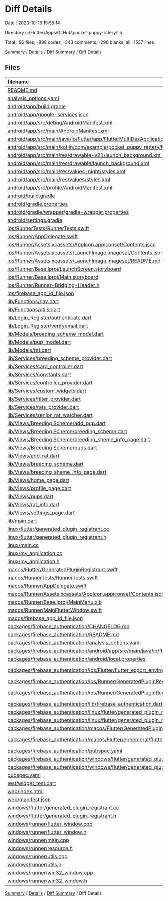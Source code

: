 # Diff Details

Date : 2023-10-18 15:55:14

Directory c:\\Flutter\\Apps\\GitHub\\pocket-puppy-ratery\\lib

Total : 96 files,  -898 codes, -343 comments, -296 blanks, all -1537 lines

[Summary](results.md) / [Details](details.md) / [Diff Summary](diff.md) / Diff Details

## Files
| filename | language | code | comment | blank | total |
| :--- | :--- | ---: | ---: | ---: | ---: |
| [README.md](/README.md) | Markdown | -10 | 0 | -7 | -17 |
| [analysis_options.yaml](/analysis_options.yaml) | YAML | -3 | -23 | -4 | -30 |
| [android/app/build.gradle](/android/app/build.gradle) | Gradle | -55 | -5 | -13 | -73 |
| [android/app/google-services.json](/android/app/google-services.json) | JSON | -39 | 0 | 0 | -39 |
| [android/app/src/debug/AndroidManifest.xml](/android/app/src/debug/AndroidManifest.xml) | XML | -3 | -4 | -1 | -8 |
| [android/app/src/main/AndroidManifest.xml](/android/app/src/main/AndroidManifest.xml) | XML | -27 | -6 | -1 | -34 |
| [android/app/src/main/java/io/flutter/app/FlutterMultiDexApplication.java](/android/app/src/main/java/io/flutter/app/FlutterMultiDexApplication.java) | Java | -13 | -9 | -4 | -26 |
| [android/app/src/main/kotlin/com/example/pocket_puppy_rattery/MainActivity.kt](/android/app/src/main/kotlin/com/example/pocket_puppy_rattery/MainActivity.kt) | Kotlin | -4 | 0 | -3 | -7 |
| [android/app/src/main/res/drawable-v21/launch_background.xml](/android/app/src/main/res/drawable-v21/launch_background.xml) | XML | -4 | -7 | -2 | -13 |
| [android/app/src/main/res/drawable/launch_background.xml](/android/app/src/main/res/drawable/launch_background.xml) | XML | -4 | -7 | -2 | -13 |
| [android/app/src/main/res/values-night/styles.xml](/android/app/src/main/res/values-night/styles.xml) | XML | -9 | -9 | -1 | -19 |
| [android/app/src/main/res/values/styles.xml](/android/app/src/main/res/values/styles.xml) | XML | -9 | -9 | -1 | -19 |
| [android/app/src/profile/AndroidManifest.xml](/android/app/src/profile/AndroidManifest.xml) | XML | -3 | -4 | -1 | -8 |
| [android/build.gradle](/android/build.gradle) | Gradle | -27 | 0 | -5 | -32 |
| [android/gradle.properties](/android/gradle.properties) | Properties | -3 | 0 | -1 | -4 |
| [android/gradle/wrapper/gradle-wrapper.properties](/android/gradle/wrapper/gradle-wrapper.properties) | Properties | -5 | 0 | -1 | -6 |
| [android/settings.gradle](/android/settings.gradle) | Gradle | -8 | 0 | -4 | -12 |
| [ios/RunnerTests/RunnerTests.swift](/ios/RunnerTests/RunnerTests.swift) | Swift | -7 | -2 | -4 | -13 |
| [ios/Runner/AppDelegate.swift](/ios/Runner/AppDelegate.swift) | Swift | -12 | 0 | -2 | -14 |
| [ios/Runner/Assets.xcassets/AppIcon.appiconset/Contents.json](/ios/Runner/Assets.xcassets/AppIcon.appiconset/Contents.json) | JSON | -122 | 0 | -1 | -123 |
| [ios/Runner/Assets.xcassets/LaunchImage.imageset/Contents.json](/ios/Runner/Assets.xcassets/LaunchImage.imageset/Contents.json) | JSON | -23 | 0 | -1 | -24 |
| [ios/Runner/Assets.xcassets/LaunchImage.imageset/README.md](/ios/Runner/Assets.xcassets/LaunchImage.imageset/README.md) | Markdown | -3 | 0 | -2 | -5 |
| [ios/Runner/Base.lproj/LaunchScreen.storyboard](/ios/Runner/Base.lproj/LaunchScreen.storyboard) | XML | -36 | -1 | -1 | -38 |
| [ios/Runner/Base.lproj/Main.storyboard](/ios/Runner/Base.lproj/Main.storyboard) | XML | -25 | -1 | -1 | -27 |
| [ios/Runner/Runner-Bridging-Header.h](/ios/Runner/Runner-Bridging-Header.h) | C++ | -1 | 0 | -1 | -2 |
| [ios/firebase_app_id_file.json](/ios/firebase_app_id_file.json) | JSON | -7 | 0 | 0 | -7 |
| [lib/Functions/nav.dart](/lib/Functions/nav.dart) | Dart | 1 | 0 | 1 | 2 |
| [lib/Functions/utils.dart](/lib/Functions/utils.dart) | Dart | 12 | 1 | 3 | 16 |
| [lib/Login_Register/authenticate.dart](/lib/Login_Register/authenticate.dart) | Dart | -12 | 0 | 0 | -12 |
| [lib/Login_Register/verifyemail.dart](/lib/Login_Register/verifyemail.dart) | Dart | -1 | 0 | 0 | -1 |
| [lib/Models/breeding_scheme_model.dart](/lib/Models/breeding_scheme_model.dart) | Dart | 58 | 0 | 6 | 64 |
| [lib/Models/pup_model.dart](/lib/Models/pup_model.dart) | Dart | 54 | 0 | 5 | 59 |
| [lib/Models/rat.dart](/lib/Models/rat.dart) | Dart | 34 | 0 | -1 | 33 |
| [lib/Services/breeding_scheme_provider.dart](/lib/Services/breeding_scheme_provider.dart) | Dart | 54 | 0 | 9 | 63 |
| [lib/Services/card_controller.dart](/lib/Services/card_controller.dart) | Dart | 20 | 0 | 6 | 26 |
| [lib/Services/constants.dart](/lib/Services/constants.dart) | Dart | 2 | 0 | 0 | 2 |
| [lib/Services/controller_provider.dart](/lib/Services/controller_provider.dart) | Dart | 9 | 0 | 4 | 13 |
| [lib/Services/custom_widgets.dart](/lib/Services/custom_widgets.dart) | Dart | 160 | 5 | 22 | 187 |
| [lib/Services/filter_provider.dart](/lib/Services/filter_provider.dart) | Dart | 30 | 0 | 7 | 37 |
| [lib/Services/rats_provider.dart](/lib/Services/rats_provider.dart) | Dart | 13 | 0 | 5 | 18 |
| [lib/Services/senior_rat_watcher.dart](/lib/Services/senior_rat_watcher.dart) | Dart | -16 | 0 | -4 | -20 |
| [lib/Views/Breeding Scheme/add_pup.dart](/lib/Views/Breeding%20Scheme/add_pup.dart) | Dart | 434 | 3 | 27 | 464 |
| [lib/Views/Breeding Scheme/breeding_scheme.dart](/lib/Views/Breeding%20Scheme/breeding_scheme.dart) | Dart | 352 | 1 | 25 | 378 |
| [lib/Views/Breeding Scheme/breeding_sheme_info_page.dart](/lib/Views/Breeding%20Scheme/breeding_sheme_info_page.dart) | Dart | 656 | 11 | 36 | 703 |
| [lib/Views/Breeding Scheme/pups.dart](/lib/Views/Breeding%20Scheme/pups.dart) | Dart | 299 | 0 | 9 | 308 |
| [lib/Views/add_rat.dart](/lib/Views/add_rat.dart) | Dart | 0 | 0 | -1 | -1 |
| [lib/Views/breeding_scheme.dart](/lib/Views/breeding_scheme.dart) | Dart | -358 | -1 | -24 | -383 |
| [lib/Views/breeding_sheme_info_page.dart](/lib/Views/breeding_sheme_info_page.dart) | Dart | -658 | -17 | -43 | -718 |
| [lib/Views/home_page.dart](/lib/Views/home_page.dart) | Dart | 9 | 30 | -2 | 37 |
| [lib/Views/profile_page.dart](/lib/Views/profile_page.dart) | Dart | 2 | 0 | 2 | 4 |
| [lib/Views/pups.dart](/lib/Views/pups.dart) | Dart | -22 | 0 | -5 | -27 |
| [lib/Views/rat_info.dart](/lib/Views/rat_info.dart) | Dart | -47 | 0 | -6 | -53 |
| [lib/Views/settings_page.dart](/lib/Views/settings_page.dart) | Dart | -1 | 0 | 0 | -1 |
| [lib/main.dart](/lib/main.dart) | Dart | 22 | 0 | -3 | 19 |
| [linux/flutter/generated_plugin_registrant.cc](/linux/flutter/generated_plugin_registrant.cc) | C++ | -3 | -4 | -5 | -12 |
| [linux/flutter/generated_plugin_registrant.h](/linux/flutter/generated_plugin_registrant.h) | C++ | -5 | -5 | -6 | -16 |
| [linux/main.cc](/linux/main.cc) | C++ | -5 | 0 | -2 | -7 |
| [linux/my_application.cc](/linux/my_application.cc) | C++ | -74 | -11 | -20 | -105 |
| [linux/my_application.h](/linux/my_application.h) | C++ | -7 | -7 | -5 | -19 |
| [macos/Flutter/GeneratedPluginRegistrant.swift](/macos/Flutter/GeneratedPluginRegistrant.swift) | Swift | -12 | -3 | -4 | -19 |
| [macos/RunnerTests/RunnerTests.swift](/macos/RunnerTests/RunnerTests.swift) | Swift | -7 | -2 | -4 | -13 |
| [macos/Runner/AppDelegate.swift](/macos/Runner/AppDelegate.swift) | Swift | -8 | 0 | -2 | -10 |
| [macos/Runner/Assets.xcassets/AppIcon.appiconset/Contents.json](/macos/Runner/Assets.xcassets/AppIcon.appiconset/Contents.json) | JSON | -68 | 0 | -1 | -69 |
| [macos/Runner/Base.lproj/MainMenu.xib](/macos/Runner/Base.lproj/MainMenu.xib) | XML | -343 | 0 | -1 | -344 |
| [macos/Runner/MainFlutterWindow.swift](/macos/Runner/MainFlutterWindow.swift) | Swift | -12 | 0 | -4 | -16 |
| [macos/firebase_app_id_file.json](/macos/firebase_app_id_file.json) | JSON | -7 | 0 | 0 | -7 |
| [packages/firebase_authentication/CHANGELOG.md](/packages/firebase_authentication/CHANGELOG.md) | Markdown | -2 | 0 | -2 | -4 |
| [packages/firebase_authentication/README.md](/packages/firebase_authentication/README.md) | Markdown | -17 | -12 | -11 | -40 |
| [packages/firebase_authentication/analysis_options.yaml](/packages/firebase_authentication/analysis_options.yaml) | YAML | -1 | -2 | -2 | -5 |
| [packages/firebase_authentication/android/app/src/main/java/io/flutter/plugins/GeneratedPluginRegistrant.java](/packages/firebase_authentication/android/app/src/main/java/io/flutter/plugins/GeneratedPluginRegistrant.java) | Java | -17 | -3 | -4 | -24 |
| [packages/firebase_authentication/android/local.properties](/packages/firebase_authentication/android/local.properties) | Properties | -2 | 0 | 0 | -2 |
| [packages/firebase_authentication/ios/Flutter/flutter_export_environment.sh](/packages/firebase_authentication/ios/Flutter/flutter_export_environment.sh) | Shell Script | -11 | -2 | -1 | -14 |
| [packages/firebase_authentication/ios/Runner/GeneratedPluginRegistrant.h](/packages/firebase_authentication/ios/Runner/GeneratedPluginRegistrant.h) | C++ | -9 | -4 | -7 | -20 |
| [packages/firebase_authentication/ios/Runner/GeneratedPluginRegistrant.m](/packages/firebase_authentication/ios/Runner/GeneratedPluginRegistrant.m) | Objective-C | -5 | -4 | -6 | -15 |
| [packages/firebase_authentication/lib/firebase_authentication.dart](/packages/firebase_authentication/lib/firebase_authentication.dart) | Dart | -320 | -1 | -16 | -337 |
| [packages/firebase_authentication/linux/flutter/generated_plugin_registrant.cc](/packages/firebase_authentication/linux/flutter/generated_plugin_registrant.cc) | C++ | -3 | -4 | -5 | -12 |
| [packages/firebase_authentication/linux/flutter/generated_plugin_registrant.h](/packages/firebase_authentication/linux/flutter/generated_plugin_registrant.h) | C++ | -5 | -5 | -6 | -16 |
| [packages/firebase_authentication/macos/Flutter/GeneratedPluginRegistrant.swift](/packages/firebase_authentication/macos/Flutter/GeneratedPluginRegistrant.swift) | Swift | -4 | -3 | -4 | -11 |
| [packages/firebase_authentication/macos/Flutter/ephemeral/flutter_export_environment.sh](/packages/firebase_authentication/macos/Flutter/ephemeral/flutter_export_environment.sh) | Shell Script | -10 | -2 | -1 | -13 |
| [packages/firebase_authentication/pubspec.yaml](/packages/firebase_authentication/pubspec.yaml) | YAML | -15 | -32 | -8 | -55 |
| [packages/firebase_authentication/windows/flutter/generated_plugin_registrant.cc](/packages/firebase_authentication/windows/flutter/generated_plugin_registrant.cc) | C++ | -3 | -4 | -5 | -12 |
| [packages/firebase_authentication/windows/flutter/generated_plugin_registrant.h](/packages/firebase_authentication/windows/flutter/generated_plugin_registrant.h) | C++ | -5 | -5 | -6 | -16 |
| [pubspec.yaml](/pubspec.yaml) | YAML | -37 | -57 | -16 | -110 |
| [test/widget_test.dart](/test/widget_test.dart) | Dart | -14 | -10 | -7 | -31 |
| [web/index.html](/web/index.html) | HTML | -38 | -16 | -6 | -60 |
| [web/manifest.json](/web/manifest.json) | JSON | -35 | 0 | -1 | -36 |
| [windows/flutter/generated_plugin_registrant.cc](/windows/flutter/generated_plugin_registrant.cc) | C++ | -6 | -4 | -5 | -15 |
| [windows/flutter/generated_plugin_registrant.h](/windows/flutter/generated_plugin_registrant.h) | C++ | -5 | -5 | -6 | -16 |
| [windows/runner/flutter_window.cpp](/windows/runner/flutter_window.cpp) | C++ | -48 | -4 | -15 | -67 |
| [windows/runner/flutter_window.h](/windows/runner/flutter_window.h) | C++ | -20 | -5 | -9 | -34 |
| [windows/runner/main.cpp](/windows/runner/main.cpp) | C++ | -30 | -4 | -10 | -44 |
| [windows/runner/resource.h](/windows/runner/resource.h) | C++ | -9 | -6 | -2 | -17 |
| [windows/runner/utils.cpp](/windows/runner/utils.cpp) | C++ | -54 | -2 | -10 | -66 |
| [windows/runner/utils.h](/windows/runner/utils.h) | C++ | -8 | -6 | -6 | -20 |
| [windows/runner/win32_window.cpp](/windows/runner/win32_window.cpp) | C++ | -210 | -24 | -55 | -289 |
| [windows/runner/win32_window.h](/windows/runner/win32_window.h) | C++ | -48 | -31 | -24 | -103 |

[Summary](results.md) / [Details](details.md) / [Diff Summary](diff.md) / Diff Details
